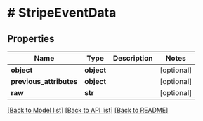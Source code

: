 # # StripeEventData


## Properties 


Name | Type | Description | Notes
------------ | ------------- | ------------- | -------------
**object**| **object** |   | [optional]
**previous_attributes**| **object** |   | [optional]
**raw**| **str** |   | [optional]


[[Back to Model list]](../../README.md#models) [[Back to API list]](../../README.md#endpoints) [[Back to README]](../../README.md)

